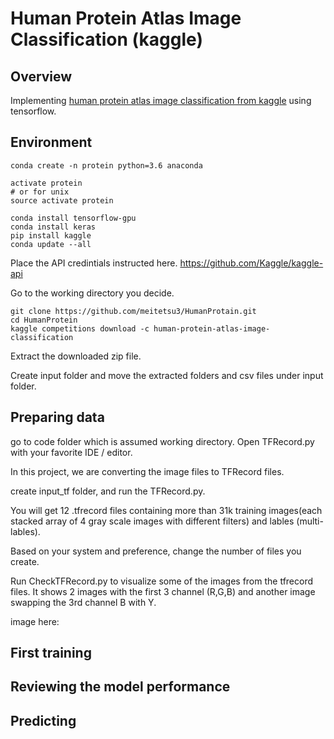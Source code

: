 # Human Protein Atlas Image Classification (kaggle)



## Overview

Implementing [human protein atlas image classification from kaggle](https://www.kaggle.com/c/human-protein-atlas-image-classification) using tensorflow.

## Environment

```
conda create -n protein python=3.6 anaconda
```

```
activate protein
# or for unix
source activate protein
```

```
conda install tensorflow-gpu
conda install keras
pip install kaggle
conda update --all
```

Place the API credintials instructed here.
https://github.com/Kaggle/kaggle-api

Go to the working directory you decide.

```
git clone https://github.com/meitetsu3/HumanProtain.git
cd HumanProtein
kaggle competitions download -c human-protein-atlas-image-classification
```

Extract the downloaded zip file.

Create input  folder and move the extracted folders and csv files under input folder.

## Preparing data

go to code folder which is assumed working directory. Open TFRecord.py with your favorite IDE / editor.

In this project, we are converting the image files to TFRecord files.

create input_tf folder, and run the TFRecord.py.

You will get 12 .tfrecord files containing more than 31k training images(each stacked array of 4 gray scale images with different filters) and lables (multi-lables).

Based on your system  and preference, change the number of files you create.

Run CheckTFRecord.py to visualize some of the images from the tfrecord files. It shows 2 images with the first 3 channel (R,G,B) and another image swapping the 3rd channel B with Y.

image here: 

## First training



## Reviewing the model performance



## Predicting

